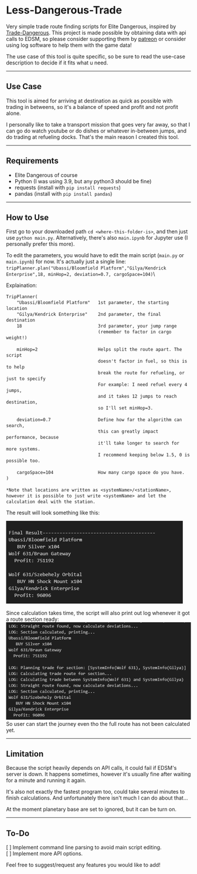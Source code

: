 # Less-Dangerous-Trade
Very simple trade route finding scripts for Elite Dangerous, inspired by [Trade-Dangerous](https://github.com/eyeonus/Trade-Dangerous). This project is made possible by obtaining data with api calls to EDSM, so please consider supporting them by [patreon](https://www.patreon.com/EDSM) or consider using log software to help them with the game data!

The use case of this tool is quite specific, so be sure to read the use-case description to decide if it fits what u need.

---

## Use Case
This tool is aimed for arriving at destination as quick as possible with trading in betweens, so it's a balance of speed and profit and not profit alone.

I personally like to take a transport mission that goes very far away, so that I can go do watch youtube or do dishes or whatever in-between jumps, and do trading at refueling docks. That's the main reason I created this tool.

---

## Requirements
- Elite Dangerous of course
- Python (I was using 3.9, but any python3 should be fine)
- requests (install with `pip install requests`)
- pandas (install with `pip install pandas`)

---

## How to Use
First go to your downloaded path `cd <where-this-folder-is>`, and then just use `python main.py`. Alternatively, there's also `main.ipynb` for Jupyter use (I personally prefer this more).

To edit the parameters, you would have to edit the main script (`main.py` or `main.ipynb`) for now. It's actually just a single line: \
`tripPlanner.plan("Ubassi/Bloomfield Platform","Gilya/Kendrick Enterprise",18, minHop=2, deviation=0.7, cargoSpace=104)`\

Explaination:
```
TripPlanner(
    "Ubassi/Bloomfield Platform"   1st parameter, the starting location
    "Gilya/Kendrick Enterprise"    2nd parameter, the final destination
    18                             3rd parameter, your jump range
                                   (remember to factor in cargo weight!)

    minHop=2                       Helps split the route apart. The script
                                   doesn't factor in fuel, so this is to help
                                   break the route for refueling, or just to specify 
                                   For example: I need refuel every 4 jumps,
                                   and it takes 12 jumps to reach destination, 
                                   so I'll set minHop=3.

    deviation=0.7                  Define how far the algorithm can search,
                                   this can greatly impact performance, because
                                   it'll take longer to search for more systems.
                                   I recommend keeping below 1.5, 0 is possible too.

    cargoSpace=104                 How many cargo space do you have.
)

*Note that locations are written as <systemName>/<stationName>, however it is possible to just write <systemName> and let the calculation deal with the station.
```

The result will look something like this:

![result](/git_page/result.png "result looks like this")

Since calculation takes time, the script will also print out log whenever it got a route section ready:
![log](/git_page/log.png "log")\
So user can start the journey even tho the full route has not been calculated yet.

---

## Limitation
Because the script heavily depends on API calls, it could fail if EDSM's server is down. It happens sometimes, however it's usually fine after waiting for a minute and running it again.

It's also not exactly the fastest program too, could take several minutes to finish calculations. And unfortunately there isn't much I can do about that...

At the moment planetary base are set to ignored, but it can be turn on.

---

## To-Do
[ ] Implement command line parsing to avoid main script editing.\
[ ] Implement more API options.

Feel free to suggest/request any features you would like to add!